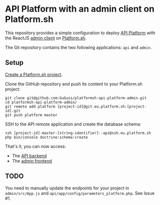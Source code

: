 # API Platform with an admin client on Platform.sh

This repository provides a simple configuration to deploy [API Platform](https://api-platform.com) with the ReactJS [admin client](https://github.com/api-platform/admin) on [Platform.sh](http://platform.sh).

The Git repository contains the two following applications: `api` and `admin`.

## Setup

[Create a Platform.sh project](https://platform.sh/free-trial).

Clone the GitHub repository and push its content to your Platform.sh project:

```
git clone git@github.com:GuGuss/platformsh-api-platform-admin.git
cd platformsh-api-platform-admin/
git remote add platform [project-id]@git.eu.platform.sh:[project-id].git
git push platform master
```

SSH to the API remote application and create the database schema:

```
ssh [project-id]-master-[string-identifier]--api@ssh.eu.platform.sh
php bin/console doctrine:schema:create
```

That's it, you can now access:
* The [API backend](https://api---master-7rqtwti-kpfnplkpyfk2k.eu.platform.sh)
* The [admin frontend](https://master-7rqtwti-kpfnplkpyfk2k.eu.platform.sh)

## TODO

You need to manually update the endpoints for your project in `admin/src/App.js` and `api/app/config/parameters_platform.php`. See Issue #1.
